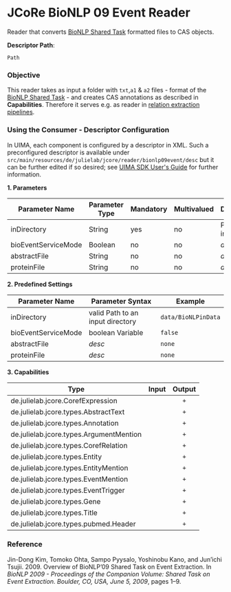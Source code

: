 # JCoRe BioNLP 09 Event Reader
Reader that converts [BioNLP Shared Task](http://www.nactem.ac.uk/tsujii/GENIA/SharedTask/index.shtml#data) formatted files to CAS objects.  

**Descriptor Path**:
```
Path
```

### Objective
This reader takes as input a folder with `txt`,`a1` & `a2` files - format of the [BioNLP Shared Task](http://www.nactem.ac.uk/tsujii/GENIA/SharedTask/index.shtml#data) - and creates CAS annotations as described in **Capabilities**. Therefore it serves e.g. as reader in [relation extraction pipelines](https://github.com/JULIELab/jcore-pipelines/tree/master/jcore-relation-extraction-pipeline).

### Using the Consumer - Descriptor Configuration
 In UIMA, each component is configured by a descriptor in XML. Such a preconfigured descriptor is available under `src/main/resources/de/julielab/jcore/reader/bionlp09event/desc` but it can be further edited if so desired; see [UIMA SDK User's Guide](https://uima.apache.org/downloads/releaseDocs/2.1.0-incubating/docs/html/tools/tools.html#ugr.tools.cde) for further information.
 
 **1. Parameters**

| Parameter Name | Parameter Type | Mandatory | Multivalued | Description |
|----------------|----------------|-----------|-------------|-------------|
| inDirectory | String | yes | no | Path to an input folder |
| bioEventServiceMode | Boolean | no | no | *desc here* |
| abstractFile | String | no | no | *desc here* | 
| proteinFile | String | no | no | *desc here* |

**2. Predefined Settings**

| Parameter Name | Parameter Syntax | Example |
|----------------|------------------|---------|
| inDirectory | valid Path to an input directory | `data/BioNLPinData` |
| bioEventServiceMode | boolean Variable | `false` |
| abstractFile | *desc* | `none` |
| proteinFile | *desc* | `none` |

**3. Capabilities**

| Type | Input | Output |
|------|:-----:|:------:|
| de.julielab.jcore.CorefExpression |  | `+` |
| de.julielab.jcore.types.AbstractText |  | `+` |
| de.julielab.jcore.types.Annotation |  | `+` |
| de.julielab.jcore.types.ArgumentMention |  | `+` |
| de.julielab.jcore.types.CorefRelation |  | `+` |
| de.julielab.jcore.types.Entity |  | `+` |
| de.julielab.jcore.types.EntityMention |  | `+` |
| de.julielab.jcore.types.EventMention |  | `+` |
| de.julielab.jcore.types.EventTrigger |  | `+` |
| de.julielab.jcore.types.Gene |  | `+` |
| de.julielab.jcore.types.Title |  | `+` |
| de.julielab.jcore.types.pubmed.Header |  | `+` |

### Reference
Jin-Dong Kim, Tomoko Ohta, Sampo Pyysalo, Yoshinobu Kano, and Jun’ichi Tsujii. 2009. Overview of BioNLP’09 Shared Task on Event Extraction. In *BioNLP 2009 - Proceedings of the Companion Volume: Shared Task on Event Extraction. Boulder, CO, USA, June 5, 2009*, pages 1–9.
